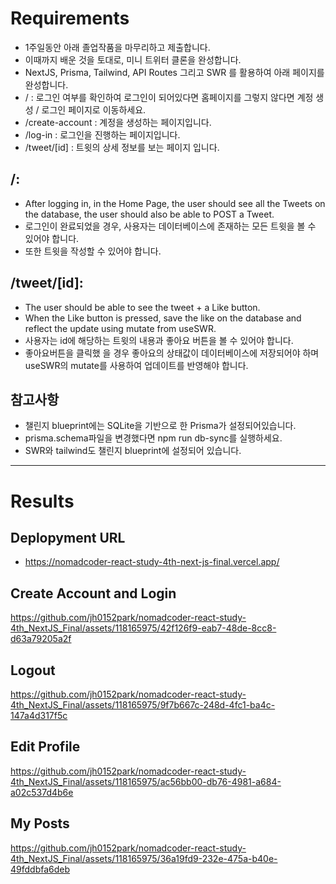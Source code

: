 # Requirements

-   1주일동안 아래 졸업작품을 마무리하고 제출합니다.
-   이때까지 배운 것을 토대로, 미니 트위터 클론을 완성합니다.
-   NextJS, Prisma, Tailwind, API Routes 그리고 SWR 를 활용하여 아래 페이지를 완성합니다.
-   / : 로그인 여부를 확인하여 로그인이 되어있다면 홈페이지를 그렇지 않다면 계정 생성 / 로그인 페이지로 이동하세요.
-   /create-account : 계정을 생성하는 페이지입니다.
-   /log-in : 로그인을 진행하는 페이지입니다.
-   /tweet/[id] : 트윗의 상세 정보를 보는 페이지 입니다.

## /:

-   After logging in, in the Home Page, the user should see all the Tweets on the database, the user should also be able to POST a Tweet.
-   로그인이 완료되었을 경우, 사용자는 데이터베이스에 존재하는 모든 트윗을 볼 수 있어야 합니다.
-   또한 트윗을 작성할 수 있어야 합니다.

## /tweet/[id]:

-   The user should be able to see the tweet + a Like button.
-   When the Like button is pressed, save the like on the database and reflect the update using mutate from useSWR.
-   사용자는 id에 해당하는 트윗의 내용과 좋아요 버튼을 볼 수 있어야 합니다.
-   좋아요버튼을 클릭했 을 경우 좋아요의 상태값이 데이터베이스에 저장되어야 하며 useSWR의 mutate를 사용하여 업데이트를 반영해야 합니다.

## 참고사항

-   챌린지 blueprint에는 SQLite을 기반으로 한 Prisma가 설정되어있습니다.
-   prisma.schema파일을 변경했다면 npm run db-sync를 실행하세요.
-   SWR와 tailwind도 챌린지 blueprint에 설정되어 있습니다.

---

# Results

## Deplopyment URL
- https://nomadcoder-react-study-4th-next-js-final.vercel.app/

## Create Account and Login

https://github.com/jh0152park/nomadcoder-react-study-4th_NextJS_Final/assets/118165975/42f126f9-eab7-48de-8cc8-d63a79205a2f

## Logout

https://github.com/jh0152park/nomadcoder-react-study-4th_NextJS_Final/assets/118165975/9f7b667c-248d-4fc1-ba4c-147a4d317f5c

## Edit Profile

https://github.com/jh0152park/nomadcoder-react-study-4th_NextJS_Final/assets/118165975/ac56bb00-db76-4981-a684-a02c537d4b6e

## My Posts

https://github.com/jh0152park/nomadcoder-react-study-4th_NextJS_Final/assets/118165975/36a19fd9-232e-475a-b40e-49fddbfa6deb









